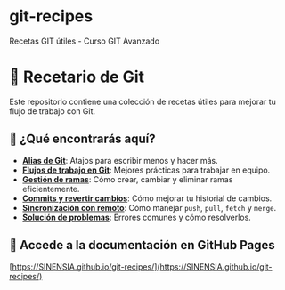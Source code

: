 
# git-recipes
Recetas GIT útiles - Curso GIT Avanzado

# 📘 Recetario de Git

Este repositorio contiene una colección de recetas útiles para mejorar tu flujo de trabajo con Git.

## 🚀 ¿Qué encontrarás aquí?
- **[Alias de Git](aliases.md)**: Atajos para escribir menos y hacer más.
- **[Flujos de trabajo en Git](workflow.md)**: Mejores prácticas para trabajar en equipo.
- **[Gestión de ramas](branches.md)**: Cómo crear, cambiar y eliminar ramas eficientemente.
- **[Commits y revertir cambios](commits.md)**: Cómo mejorar tu historial de cambios.
- **[Sincronización con remoto](push_pull.md)**: Cómo manejar `push`, `pull`, `fetch` y `merge`.
- **[Solución de problemas](troubleshooting.md)**: Errores comunes y cómo resolverlos.

## 🔗 Accede a la documentación en GitHub Pages
[https://SINENSIA.github.io/git-recipes/](https://SINENSIA.github.io/git-recipes/)

